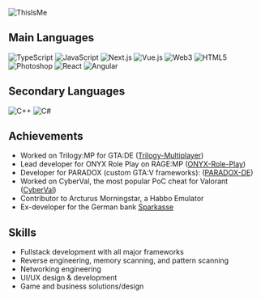 ![ThisIsMe](https://i.imgur.com/JUtsYba.png)

## Main Languages
![TypeScript](https://img.shields.io/badge/typescript-%23007ACC.svg?style=for-the-badge&logo=typescript&logoColor=white)
![JavaScript](https://img.shields.io/badge/javascript-%23323330.svg?style=for-the-badge&logo=javascript&logoColor=%23F7DF1E)
![Next.js](https://img.shields.io/badge/next.js-%23000000.svg?style=for-the-badge&logo=nextdotjs&logoColor=white)
![Vue.js](https://img.shields.io/badge/vue.js-%234FC08D.svg?style=for-the-badge&logo=vuedotjs&logoColor=white)
![Web3](https://img.shields.io/badge/web3-%231572B6.svg?style=for-the-badge&logo=ethereum&logoColor=white)
![HTML5](https://img.shields.io/badge/html5-%23E34F26.svg?style=for-the-badge&logo=html5&logoColor=white)
![Photoshop](https://img.shields.io/badge/photoshop-%2331A8FF.svg?style=for-the-badge&logo=adobephotoshop&logoColor=white)
![React](https://img.shields.io/badge/react-%2361DAFB.svg?style=for-the-badge&logo=react&logoColor=white)
![Angular](https://img.shields.io/badge/angular-%23DD0031.svg?style=for-the-badge&logo=angular&logoColor=white)

## Secondary Languages
![C++](https://img.shields.io/badge/c++-%2300599C.svg?style=for-the-badge&logo=c%2B%2B&logoColor=white)
![C#](https://img.shields.io/badge/c%23-%23239120.svg?style=for-the-badge&logo=c-sharp&logoColor=white)

## Achievements
- Worked on Trilogy:MP for GTA:DE ([Trilogy-Multiplayer](https://github.com/trilogy-multiplayer))
- Lead developer for ONYX Role Play on RAGE:MP ([ONYX-Role-Play](https://github.com/ONYX-Role-Play))
- Developer for PARADOX (custom GTA:V frameworks): ([PARADOX-DE](https://github.com/PARADOX-DE))
- Worked on CyberVal, the most popular PoC cheat for Valorant ([CyberVal](https://github.com/zeroday-z/CyberVal))
- Contributor to Arcturus Morningstar, a Habbo Emulator
- Ex-developer for the German bank [Sparkasse](https://www.sparkasse.de/)

## Skills
- Fullstack development with all major frameworks
- Reverse engineering, memory scanning, and pattern scanning
- Networking engineering
- UI/UX design & development
- Game and business solutions/design
